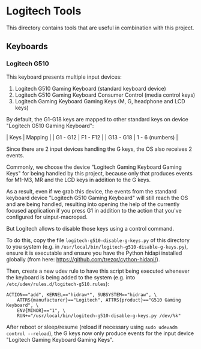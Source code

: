 # Logitech Tools

This directory contains tools that are useful in combination with this project.

## Keyboards

### Logitech G510

This keyboard presents multiple input devices:

1. Logitech G510 Gaming Keyboard (standard keyboard device)
2. Logitech G510 Gaming Keyboard Consumer Control (media control keys)
3. Logitech Gaming Keyboard Gaming Keys (M, G, headphone and LCD keys)

By default, the G1-G18 keys are mapped to other standard keys on device
"Logitech G510 Gaming Keyboard":

| Keys | Mapping |
| G1 - G12 | F1 - F12 |
| G13 - G18 | 1 - 6 (numbers) |

Since there are 2 input devices handling the G keys, the OS also receives
2 events.

Commonly, we choose the device "Logitech Gaming Keyboard Gaming Keys" for being
handled by this project, because only that produces events for M1-M3, MR and
the LCD keys in addition to the G keys.

As a result, even if we grab this device, the events from the standard keyboard
device "Logitech G510 Gaming Keyboard" will still reach the OS and are being
handled, resulting into opening the help of the currently focused application
if you press G1 in addition to the action that you've configured for
uinput-macropad.

But Logitech allows to disable those keys using a control command.

To do this, copy the file `logitech-g510-disable-g-keys.py` of this directory
to you system (e.g. in `/usr/local/bin/logitech-g510-disable-g-keys.py`),
ensure it is executable and ensure you have the Python hidapi installed
globally (from here: https://github.com/trezor/cython-hidapi/).

Then, create a new udev rule to have this script being executed whenever the
keyboard is being added to the system (e.g. into
`/etc/udev/rules.d/logitech-g510.rules`):

```
ACTION=="add", KERNEL=="hidraw*", SUBSYSTEM=="hidraw", \
    ATTRS{manufacturer}=="Logitech", ATTRS{product}=="G510 Gaming Keyboard", \
    ENV{MINOR}=="1", \
    RUN+="/usr/local/bin/logitech-g510-disable-g-keys.py /dev/%k"
```

After reboot or sleep/resume (reload if necessary using
`sudo udevadm control --reload`), the G keys now only produce events for the
input device "Logitech Gaming Keyboard Gaming Keys".
